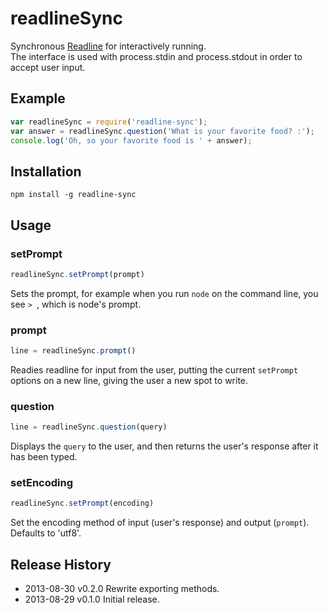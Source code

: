 # readlineSync

Synchronous [Readline](http://nodejs.org/api/readline.html) for interactively running.  
The interface is used with process.stdin and process.stdout in order to accept user input.

## Example

```js
var readlineSync = require('readline-sync');
var answer = readlineSync.question('What is your favorite food? :');
console.log('Oh, so your favorite food is ' + answer);
```

## Installation

```
npm install -g readline-sync
```

## Usage

### setPrompt

```js
readlineSync.setPrompt(prompt)
```

Sets the prompt, for example when you run `node` on the command line, you see `> `, which is node's prompt.

### prompt

```js
line = readlineSync.prompt()
```

Readies readline for input from the user, putting the current `setPrompt` options on a new line, giving the user a new spot to write.

### question

```js
line = readlineSync.question(query)
```

Displays the `query` to the user, and then returns the user's response after it has been typed.

### setEncoding

```js
readlineSync.setPrompt(encoding)
```

Set the encoding method of input (user's response) and output (`prompt`). Defaults to 'utf8'.

## Release History
 * 2013-08-30			v0.2.0			Rewrite exporting methods.
 * 2013-08-29			v0.1.0			Initial release.
